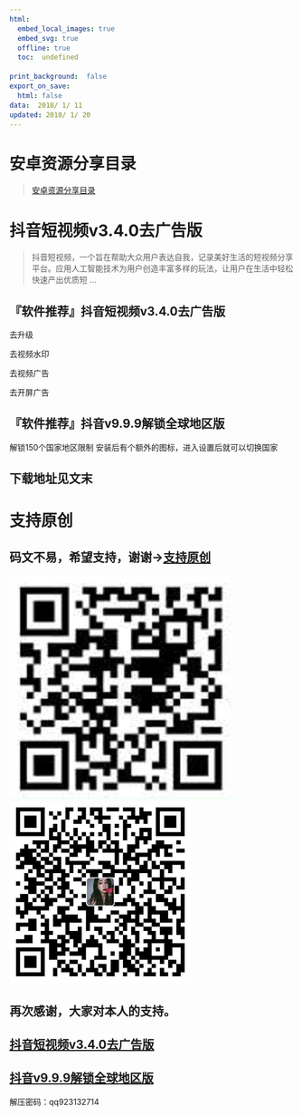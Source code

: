 ```yaml
---
html:
  embed_local_images: true
  embed_svg: true
  offline: true
  toc:  undefined

print_background:  false
export_on_save:
  html: false
data:  2018/ 1/ 11
updated: 2018/ 1/ 20
---
```


# 安卓资源分享目录

> [安卓资源分享目录](https://blog.csdn.net/qq923132714/article/details/83059823 "安卓资源分享目录")


# 抖音短视频v3.4.0去广告版

> 抖音短视频，一个旨在帮助大众用户表达自我，记录美好生活的短视频分享平台。应用人工智能技术为用户创造丰富多样的玩法，让用户在生活中轻松快速产出优质短 ...

## 『软件推荐』抖音短视频v3.4.0去广告版

去升级

去视频水印

去视频广告

去开屏广告

## 『软件推荐』抖音v9.9.9解锁全球地区版
解锁150个国家地区限制
安装后有个额外的图标，进入设置后就可以切换国家

## 下载地址见文末

# 支持原创
## 码文不易，希望支持，谢谢->**[支持原创](http://blog.csdn.net/qq923132714/article/details/79399145)**
![微信支付](https://raw.githubusercontent.com/923132714/my_picture/master/blog/support/weixin.png)![微信支付](https://raw.githubusercontent.com/923132714/my_picture/master/blog/support/支付宝.png)
## 再次感谢，大家对本人的支持。



## [抖音短视频v3.4.0去广告版](http://u16848854.ctfile.net/fs/16848854-330440380 "抖音短视频v3.4.0去广告版")

## [抖音v9.9.9解锁全球地区版](http://u16848854.ctfile.net/fs/16848854-332064780 "抖音v9.9.9解锁全球地区版")

解压密码：qq923132714
